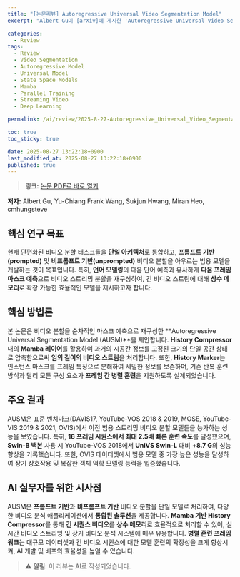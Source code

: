 ```yaml
---
title: "[논문리뷰] Autoregressive Universal Video Segmentation Model"
excerpt: "Albert Gu이 [arXiv]에 게시한 'Autoregressive Universal Video Segmentation Model' 논문에 대한 자세한 리뷰입니다."

categories:
  - Review
tags:
  - Review
  - Video Segmentation
  - Autoregressive Model
  - Universal Model
  - State Space Models
  - Mamba
  - Parallel Training
  - Streaming Video
  - Deep Learning

permalink: /ai/review/2025-8-27-Autoregressive_Universal_Video_Segmentation_Model/

toc: true
toc_sticky: true

date: 2025-08-27 13:22:18+0900
last_modified_at: 2025-08-27 13:22:18+0900
published: true
---
```

> **링크:** [논문 PDF로 바로 열기](https://arxiv.org/abs/2508.19242)

**저자:** Albert Gu, Yu-Chiang Frank Wang, Sukjun Hwang, Miran Heo, cmhungsteve



## 핵심 연구 목표
현재 단편화된 비디오 분할 태스크들을 **단일 아키텍처**로 통합하고, **프롬프트 기반(prompted)** 및 **비프롬프트 기반(unprompted)** 비디오 분할을 아우르는 범용 모델을 개발하는 것이 목표입니다. 특히, **언어 모델링**의 다음 단어 예측과 유사하게 **다음 프레임 마스크 예측**으로 비디오 스트리밍 분할을 재구성하여, 긴 비디오 스트림에 대해 **상수 메모리**로 확장 가능한 효율적인 모델을 제시하고자 합니다.

## 핵심 방법론
본 논문은 비디오 분할을 순차적인 마스크 예측으로 재구성한 **Autoregressive Universal Segmentation Model (AUSM)**을 제안합니다. **History Compressor** 내의 **Mamba 레이어**를 활용하여 과거의 시공간 정보를 고정된 크기의 단일 공간 상태로 압축함으로써 **임의 길이의 비디오 스트림**을 처리합니다. 또한, **History Marker**는 인스턴스 마스크를 프레임 특징으로 분해하여 세밀한 정보를 보존하며, 기존 반복 훈련 방식과 달리 모든 구성 요소가 **프레임 간 병렬 훈련**을 지원하도록 설계되었습니다.

## 주요 결과
AUSM은 표준 벤치마크(DAVIS17, YouTube-VOS 2018 & 2019, MOSE, YouTube-VIS 2019 & 2021, OVIS)에서 이전 범용 스트리밍 비디오 분할 모델들을 능가하는 성능을 보였습니다. 특히, **16 프레임 시퀀스에서 최대 2.5배 빠른 훈련 속도**를 달성했으며, **Swin-B 백본** 사용 시 YouTube-VOS 2018에서 **UniVS Swin-L** 대비 **+8.7 G**의 성능 향상을 기록했습니다. 또한, OVIS 데이터셋에서 범용 모델 중 가장 높은 성능을 달성하여 장기 상호작용 및 복잡한 객체 역학 모델링 능력을 입증했습니다.

## AI 실무자를 위한 시사점
AUSM은 **프롬프트 기반**과 **비프롬프트 기반** 비디오 분할을 단일 모델로 처리하여, 다양한 비디오 분석 애플리케이션에서 **통합된 솔루션**을 제공합니다. **Mamba 기반 History Compressor**를 통해 **긴 시퀀스 비디오**를 **상수 메모리**로 효율적으로 처리할 수 있어, 실시간 비디오 스트리밍 및 장기 비디오 분석 시스템에 매우 유용합니다. **병렬 훈련 프레임워크**는 대규모 데이터셋과 긴 비디오 시퀀스에 대한 모델 훈련의 확장성을 크게 향상시켜, AI 개발 및 배포의 효율성을 높일 수 있습니다.

> ⚠️ **알림:** 이 리뷰는 AI로 작성되었습니다.